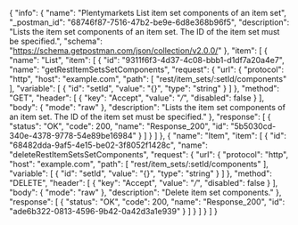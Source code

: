 {
  "info": {
    "name": "Plentymarkets List item set components of an item set",
    "_postman_id": "68746f87-7516-47b2-be9e-6d8e368b96f5",
    "description": "Lists the item set components of an item set. The ID of the item set must be specified.",
    "schema": "https://schema.getpostman.com/json/collection/v2.0.0/"
  },
  "item": [
    {
      "name": "List",
      "item": [
        {
          "id": "9311f6f3-4d37-4c08-bbb1-d1df7a20a4e7",
          "name": "getRestItemSetsSetComponents",
          "request": {
            "url": {
              "protocol": "http",
              "host": "example.com",
              "path": [
                "rest/item_sets/:setId/components"
              ],
              "variable": [
                {
                  "id": "setId",
                  "value": "{}",
                  "type": "string"
                }
              ]
            },
            "method": "GET",
            "header": [
              {
                "key": "Accept",
                "value": "*/*",
                "disabled": false
              }
            ],
            "body": {
              "mode": "raw"
            },
            "description": "Lists the item set components of an item set. The ID of the item set must be specified."
          },
          "response": [
            {
              "status": "OK",
              "code": 200,
              "name": "Response_200",
              "id": "5b5030cd-340e-4378-9778-54e89be16984"
            }
          ]
        }
      ]
    },
    {
      "name": "Item",
      "item": [
        {
          "id": "68482dda-9af5-4e15-be02-3f8052f1428c",
          "name": "deleteRestItemSetsSetComponents",
          "request": {
            "url": {
              "protocol": "http",
              "host": "example.com",
              "path": [
                "rest/item_sets/:setId/components"
              ],
              "variable": [
                {
                  "id": "setId",
                  "value": "{}",
                  "type": "string"
                }
              ]
            },
            "method": "DELETE",
            "header": [
              {
                "key": "Accept",
                "value": "*/*",
                "disabled": false
              }
            ],
            "body": {
              "mode": "raw"
            },
            "description": "Delete item set components."
          },
          "response": [
            {
              "status": "OK",
              "code": 200,
              "name": "Response_200",
              "id": "ade6b322-0813-4596-9b42-0a42d3a1e939"
            }
          ]
        }
      ]
    }
  ]
}